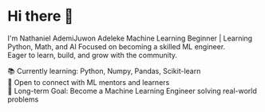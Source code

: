 # Hi there 👋
I'm Nathaniel AdemiJuwon Adeleke
Machine Learning Beginner | Learning Python, Math, and AI 
Focused on becoming a skilled ML engineer.  
Eager to learn, build, and grow with the community.

📚 Currently learning: Python, Numpy, Pandas, Scikit-learn  
🌱 Open to connect with ML mentors and learners  
🚀 Long-term Goal: Become a Machine Learning Engineer solving real-world problems

